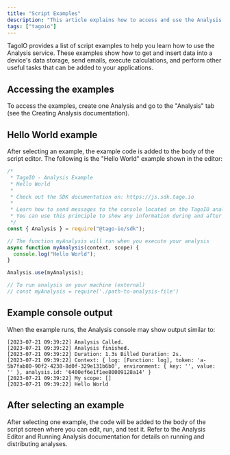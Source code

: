 ```yaml
---
title: "Script Examples"
description: "This article explains how to access and use the Analysis script examples in TagoIO, including a Hello World example with the code that is added to the script editor and sample console output."
tags: ["tagoio"]
---
```


TagoIO provides a list of script examples to help you learn how to use the Analysis service. These examples show how to get and insert data into a device's data storage, send emails, execute calculations, and perform other useful tasks that can be added to your applications.

## Accessing the examples
To access the examples, create one Analysis and go to the "Analysis" tab (see the Creating Analysis documentation).

<!-- Image placeholder removed for build -->

## Hello World example
After selecting an example, the example code is added to the body of the script editor. The following is the "Hello World" example shown in the editor:

```javascript
/*
 * TagoIO - Analysis Example
 * Hello World
 *
 * Check out the SDK documentation on: https://js.sdk.tago.io
 *
 * Learn how to send messages to the console located on the TagoIO analysis screen.
 * You can use this principle to show any information during and after development.
 */
const { Analysis } = require("@tago-io/sdk");

// The function myAnalysis will run when you execute your analysis
async function myAnalysis(context, scope) {
  console.log("Hello World");
}

Analysis.use(myAnalysis);

// To run analysis on your machine (external)
// const myAnalysis = require('./path-to-analysis-file')
```

## Example console output
When the example runs, the Analysis console may show output similar to:

```
[2023-07-21 09:39:22] Analysis Called.
[2023-07-21 09:39:22] Analysis finished.
[2023-07-21 09:39:22] Duration: 1.3s Billed Duration: 2s.
[2023-07-21 09:39:22] Context: { log: [Function: log], token: 'a-5b7fab80-90f2-4238-8d0f-329e131b6b0', environment: { key: '', value: '' }, analysis.id: '6400ef6e1f1ee80009128a14' }
[2023-07-21 09:39:22] My scope: []
[2023-07-21 09:39:22] Hello World
```

## After selecting an example
After selecting one example, the code will be added to the body of the script screen where you can edit, run, and test it. Refer to the Analysis Editor and Running Analysis documentation for details on running and distributing analyses.